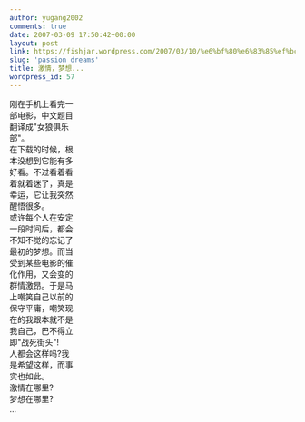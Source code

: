 ```yaml
---
author: yugang2002
comments: true
date: 2007-03-09 17:50:42+00:00
layout: post
link: https://fishjar.wordpress.com/2007/03/10/%e6%bf%80%e6%83%85%ef%bc%8c%e6%a2%a6%e6%83%b3/
slug: 'passion dreams'
title: 激情，梦想...
wordpress_id: 57
---
```


刚在手机上看完一  
部电影，中文题目  
翻译成"女狼俱乐  
部"。  
在下载的时候，根  
本没想到它能有多  
好看。不过看着看  
着就着迷了，真是  
幸运，它让我突然  
醒悟很多。  
或许每个人在安定  
一段时间后，都会  
不知不觉的忘记了  
最初的梦想。而当  
受到某些电影的催  
化作用，又会变的  
群情激昂。于是马  
上嘲笑自己以前的  
保守平庸，嘲笑现  
在的我跟本就不是  
我自己，巴不得立  
即"战死街头"!  
人都会这样吗?我  
是希望这样，而事  
实也如此。  
激情在哪里?  
梦想在哪里?  
...  

